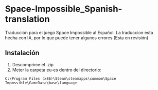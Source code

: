 # Space-Impossible_Spanish-translation
Traducción para el juego Space Impossible al Español.
La traduccion esta hecha con IA, por lo que puede tener algunos errores (Esta en revisión)

Instalación
-----
1. Descomprime el .zip
2. Meter la carpeta eu-es dentro del directorio:
```
C:\Program Files (x86)\Steam\steamapps\common\Space Impossible\GameData\base\language
```
